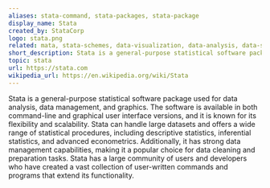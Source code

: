 ```yaml
---
aliases: stata-command, stata-packages, stata-package
display_name: Stata
created_by: StataCorp
logo: stata.png
related: mata, stata-schemes, data-visualization, data-analysis, data-science, 
short_description: Stata is a general-purpose statistical software package for data manipulation, visualization, statistics, and automated reporting.
topic: stata
url: https://stata.com
wikipedia_url: https://en.wikipedia.org/wiki/Stata
---
```

Stata is a general-purpose statistical software package used for data analysis, data management, and graphics. The software is available in both command-line and graphical user interface versions, and it is known for its flexibility and scalability. Stata can handle large datasets and offers a wide range of statistical procedures, including descriptive statistics, inferential statistics, and advanced econometrics. Additionally, it has strong data management capabilities, making it a popular choice for data cleaning and preparation tasks. Stata has a large community of users and developers who have created a vast collection of user-written commands and programs that extend its functionality.


